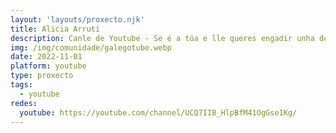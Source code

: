 ```yaml
---
layout: 'layouts/proxecto.njk'
title: Alicia Arruti
description: Canle de Youtube - Se é a túa e lle queres engadir unha descripción e etiquetas, ponte en contacto con nós.
img: /img/comunidade/galegotube.webp
date: 2022-11-01
platform: youtube
type: proxecto
tags:
  - youtube
redes:
  youtube: https://youtube.com/channel/UCQ7IIB_HlpBfM41OgGse1Kg/
---
```



